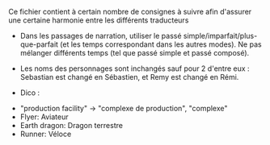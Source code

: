Ce fichier contient à certain nombre de consignes à suivre afin d'assurer une certaine harmonie entre les différents traducteurs

- Dans les passages de narration, utiliser le passé simple/imparfait/plus-que-parfait (et les temps correspondant dans les autres modes). Ne pas mélanger différents temps (tel que passé simple et passé composé).

- Les noms des personnages sont inchangés sauf pour 2 d'entre eux : Sebastian est changé en Sébastien, et Remy est changé en Rémi.

- Dico :

* "production facility" -> "complexe de production", "complexe"
* Flyer: Aviateur
* Earth dragon: Dragon terrestre
* Runner: Véloce